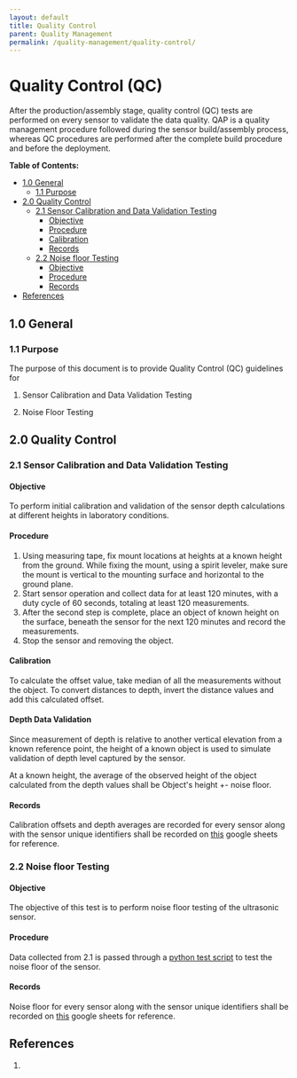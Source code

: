 ```yaml
---
layout: default
title: Quality Control
parent: Quality Management
permalink: /quality-management/quality-control/
---
```


# Quality Control (QC)

After the production/assembly stage, quality control (QC) tests are performed on every sensor to validate the data quality. QAP is a quality management procedure followed during the sensor build/assembly process, whereas QC procedures are performed after the complete build procedure and before the deployment.

**Table of Contents:**

* [1.0 General](#10-general)
  + [1.1 Purpose](#11-purpose)
* [2.0 Quality Control](#20-quality-control)
  + [2.1 Sensor Calibration and Data Validation Testing](#21-sensor-calibration-and-data-validation-testing)
    - [Objective](#objective)
    - [Procedure](#procedure)
    - [Calibration](#calibration)
    - [Records](#records)
  + [2.2 Noise floor Testing](#22-noise-floor-testing)
    - [Objective](#objective-1)
    - [Procedure](#procedure-1)
    - [Records](#records-1)
* [References](#references)

## 1.0 General 

### 1.1 Purpose

The purpose of this document is to provide Quality Control (QC) guidelines for 

1. Sensor Calibration and Data Validation Testing

2. Noise Floor Testing

## 2.0 Quality Control

### 2.1 Sensor Calibration and Data Validation Testing

#### Objective

To perform initial calibration and validation of the sensor depth calculations at different heights in laboratory conditions. 

#### Procedure

1. Using measuring tape, fix mount locations at heights at a known height from the ground. While fixing the mount, using a spirit leveler, make sure the mount is vertical to the mounting surface and horizontal to the ground plane. 
2. Start sensor operation and collect data for at least 120 minutes, with a duty cycle of 60 seconds, totaling at least 120 measurements.
3. After the second step is complete, place an object of known height on the surface, beneath the sensor for the next 120 minutes and record the measurements.
4. Stop the sensor and removing the object.

#### Calibration

To calculate the offset value, take median of all the measurements without the object. To convert distances to depth, invert the distance values and add this calculated offset.

#### Depth Data Validation

Since measurement of depth is relative to another vertical elevation from a known reference point, the height of a known object is used to simulate validation of depth level captured by the sensor.

At a known height, the average of the observed height of the object calculated from the depth values shall be Object's height +- noise floor. 

#### Records

Calibration offsets and depth averages are recorded for every sensor along with the sensor unique identifiers shall be recorded on [this](https://docs.google.com/spreadsheets/d/1FdsjeI8EHIygVHqMOj_p9l_yOaDbCCXwaQY8SxioX9Q/edit?usp=sharing) google sheets for reference.

### 2.2 Noise floor Testing

#### Objective

The objective of this test is to perform noise floor testing of the ultrasonic sensor. 

#### Procedure

Data collected from 2.1 is passed through a [python test script](https://github.com/floodsense/testing/blob/main/scripts/qc_test.py) to test the noise floor of the sensor.

#### Records

Noise floor for every sensor along with the sensor unique identifiers shall be recorded on [this](https://docs.google.com/spreadsheets/d/1FdsjeI8EHIygVHqMOj_p9l_yOaDbCCXwaQY8SxioX9Q/edit?usp=sharing) google sheets for reference.

## References

1. 

